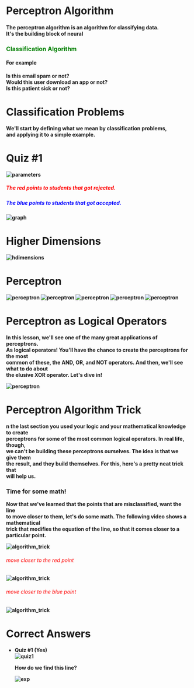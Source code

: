 <div>
<h1><b>
    Perceptron Algorithm
</b></h1>
<h4>
    The perceptron algorithm is an algorithm for classifying data.<br>
    It's the building block of neural
</h4>
<h3 style="color:green;">
    Classification Algorithm
</h3>
<h4><b>
    For example
</4></h5>
<p>
    Is this email spam or not?<br>
    Would this user download an app or not?<br>
    Is this patient sick or not?
</p>
</div>
<div>
<h1><b>
    Classification Problems
</b></h1>
<p>
    We'll start by defining what we mean by classification problems,<br>
    and applying it to a simple example.
</p>
<h1> Quiz #1 </h1>
<img style="width:auto;" src="img/parameters.png" alt="parameters" >
<h5 style="color:red;">
    The red points to students that got rejected.
</h5>
<h5 style="color:blue;">
    The blue points to students that got accepted.
</h5>
<img style="width:auto;" src="img/graph.png" alt="graph">
</div>
<div>
<h1><b>
    Higher Dimensions
</b></h1>
    <img style="width:auto;" src="img/higher_dimensions.png" alt="hdimensions" >
</div>
<div>
<h1><b>
    Perceptron
</b></h1>
    <img style="width:auto;" src="img/perceptron0.png" alt="perceptron" >
    <img style="width:auto;" src="img/perceptron1.png" alt="perceptron" >
    <img style="width:auto;" src="img/perceptron2.png" alt="perceptron" >
    <img style="width:auto;" src="img/perceptron3.png" alt="perceptron" >
    <img style="width:auto;" src="img/perceptron4.png" alt="perceptron" >
</div>
<div>
<h1><b>
    Perceptron as Logical Operators
</b></h1>
<p>
    In this lesson, we'll see one of the many great applications of perceptrons. <br>
    As logical operators! You'll have the chance to create the perceptrons for the most<br>
    common of these, the <b>AND</b>, <b>OR</b>, and <b>NOT</b> operators. And then, we'll see what to do about <br>
    the elusive <b>XOR</b> operator. Let's dive in!
</p>
    <img style="width:auto;" src="img/perceptron5.png" alt="perceptron" >
</div>
<div>
<h1><b>
    Perceptron Algorithm Trick
</b></h1>
<p>
    n the last section you used your logic and your mathematical knowledge to create <br>
    perceptrons for some of the most common logical operators. In real life, though, <br>
    we can't be building these perceptrons ourselves. The idea is that we give them <br>
    the result, and they build themselves. For this, here's a pretty neat trick that<br>
    will help us.
    <link rel="" href="Perceptron_Algorithm/PerceptronsAsLogicalOperators.ipynb">
</p>
<h3><b>
    Time for some math!
</b></h3>
<p>
    Now that we've learned that the points that are misclassified, want the line <br>
    to move closer to them, let's do some math. The following video shows a mathematical<br>
     trick that modifies the equation of the line, so that it comes closer to a particular point.
</p>
    <img style="width:auto;" src="img/algorithm_trick.png" alt="algorithm_trick" >
    <h6 style="color:red;"> move closer to the red point</h6>
    <img style="width:auto;" src="img/algorithm_trick1.png" alt="algorithm_trick" >
    <h6 style="color:red;"> move closer to the blue point </h6>
    <img style="width:auto;" src="img/algorithm_trick2.png" alt="algorithm_trick" >
</div>

<div>
<h1>
    Correct Answers
</h1>
<ul>
    <li> Quiz #1 (Yes)</li>
    <img style="width:auto;" src="img/graph.png" alt="quiz1">
    <p><strong> How do we find this line? </strong></p>
    <img style="width:auto;" src="img/explanation1.png" alt="exp">
</ul>
</div>
